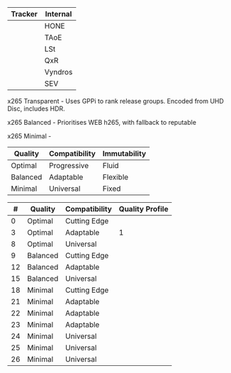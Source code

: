 

| Tracker | Internal |
| ------- | -------- |
|         | HONE     |
|         | TAoE     |
|         | LSt      |
|         | QxR      |
|         | Vyndros  |
|         | SEV      |
x265 Transparent - Uses GPPi to rank release groups. Encoded from UHD Disc, includes HDR.

x265 Balanced - Prioritises WEB h265, with fallback to reputable 

x265 Minimal - 


| Quality  | Compatibility | Immutability |
| -------- | ------------- | ------------ |
| Optimal  | Progressive   | Fluid        |
| Balanced | Adaptable     | Flexible     |
| Minimal  | Universal     | Fixed        |

| #   | Quality  | Compatibility | Quality Profile |
| --- | -------- | ------------- | --------------- |
| 0   | Optimal  | Cutting Edge  |                 |
| 3   | Optimal  | Adaptable     | 1               |
| 8   | Optimal  | Universal     |                 |
| 9   | Balanced | Cutting Edge  |                 |
| 12  | Balanced | Adaptable     |                 |
| 15  | Balanced | Universal     |                 |
| 18  | Minimal  | Cutting Edge  |                 |
| 21  | Minimal  | Adaptable     |                 |
| 22  | Minimal  | Adaptable     |                 |
| 23  | Minimal  | Adaptable     |                 |
| 24  | Minimal  | Universal     |                 |
| 25  | Minimal  | Universal     |                 |
| 26  | Minimal  | Universal     |                 |
